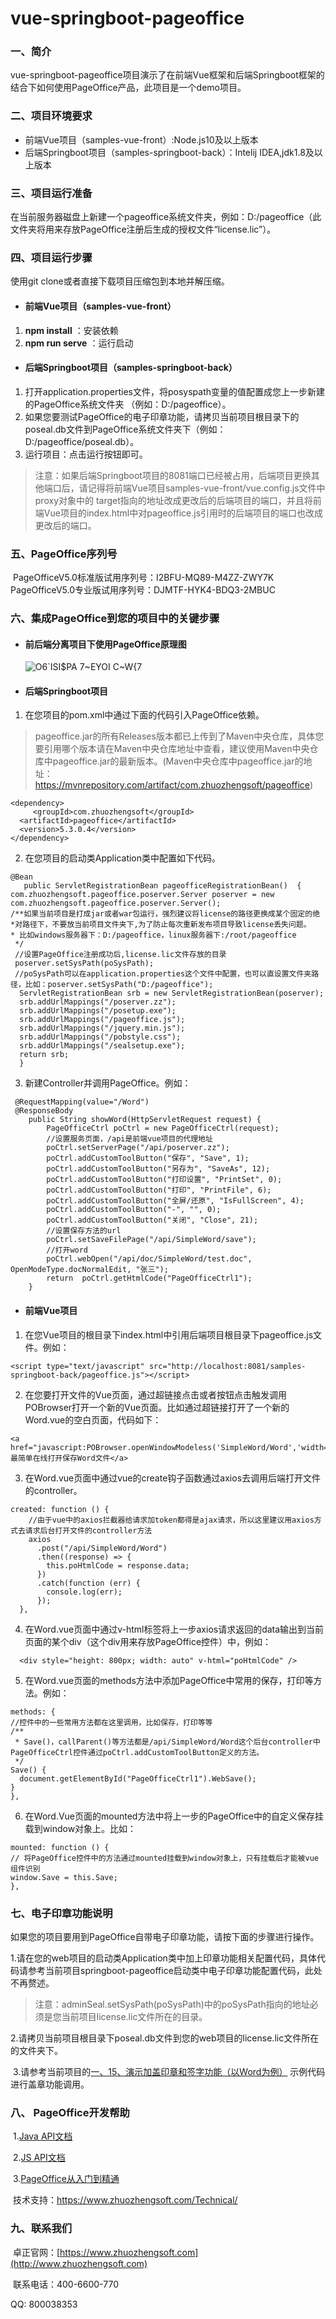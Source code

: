 # vue-springboot-pageoffice
### 一、简介

​       vue-springboot-pageoffice项目演示了在前端Vue框架和后端Springboot框架的结合下如何使用PageOffice产品，此项目是一个demo项目。

### 二、项目环境要求

- 前端Vue项目（samples-vue-front）:Node.js10及以上版本
- 后端Springboot项目（samples-springboot-back）：Intelij IDEA,jdk1.8及以上版本

### 三、项目运行准备

   在当前服务器磁盘上新建一个pageoffice系统文件夹，例如：D:/pageoffice（此文件夹将用来存放PageOffice注册后生成的授权文件“license.lic”）。

### 四、项目运行步骤

使用git clone或者直接下载项目压缩包到本地并解压缩。

- #### 前端Vue项目（samples-vue-front）

1. **npm install** ：安装依赖
2. **npm run serve** ：运行启动

- #### 后端Springboot项目（samples-springboot-back）

1. 打开application.properties文件，将posyspath变量的值配置成您上一步新建的PageOffice系统文件夹  （例如：D:/pageoffice）。
2. 如果您要测试PageOffice的电子印章功能，请拷贝当前项目根目录下的poseal.db文件到PageOffice系统文件夹下（例如：D:/pageoffice/poseal.db）。
3. 运行项目：点击运行按钮即可。

> 注意：如果后端Springboot项目的8081端口已经被占用，后端项目更换其他端口后，请记得将前端Vue项目samples-vue-front/vue.config.js文件中proxy对象中的 target指向的地址改成更改后的后端项目的端口，并且将前端Vue项目的index.html中对pageoffice.js引用时的后端项目的端口也改成更改后的端口。

### 五、PageOffice序列号

​     PageOfficeV5.0标准版试用序列号：I2BFU-MQ89-M4ZZ-ZWY7K           
​     PageOfficeV5.0专业版试用序列号：DJMTF-HYK4-BDQ3-2MBUC

### 六、集成PageOffice到您的项目中的关键步骤

- #### 前后端分离项目下使用PageOffice原理图

  ![O6`ISI$PA 7~EYOI C~W{7](https://user-images.githubusercontent.com/96857704/176814246-ac4f4156-952c-4199-a17b-37d06148a47a.png)


- #### 后端Springboot项目

1. 在您项目的pom.xml中通过下面的代码引入PageOffice依赖。

> pageoffice.jar的所有Releases版本都已上传到了Maven中央仓库，具体您要引用哪个版本请在Maven中央仓库地址中查看，建议使用Maven中央仓库中pageoffice.jar的最新版本。(Maven中央仓库中pageoffice.jar的地址：https://mvnrepository.com/artifact/com.zhuozhengsoft/pageoffice)

```
<dependency>
     <groupId>com.zhuozhengsoft</groupId>   
  <artifactId>pageoffice</artifactId>   
  <version>5.3.0.4</version>
</dependency>
```

2. 在您项目的启动类Application类中配置如下代码。

```
@Bean
   public ServletRegistrationBean pageofficeRegistrationBean()  {
com.zhuozhengsoft.pageoffice.poserver.Server poserver = new com.zhuozhengsoft.pageoffice.poserver.Server();
/**如果当前项目是打成jar或者war包运行，强烈建议将license的路径更换成某个固定的绝
*对路径下，不要放当前项目文件夹下,为了防止每次重新发布项目导致license丢失问题。
* 比如windows服务器下：D:/pageoffice，linux服务器下:/root/pageoffice
 */
 //设置PageOffice注册成功后,license.lic文件存放的目录
 poserver.setSysPath(poSysPath);
 //poSysPath可以在application.properties这个文件中配置，也可以直设置文件夹路径，比如：poserver.setSysPath("D:/pageoffice");
  ServletRegistrationBean srb = new ServletRegistrationBean(poserver);
  srb.addUrlMappings("/poserver.zz");
  srb.addUrlMappings("/posetup.exe");
  srb.addUrlMappings("/pageoffice.js");
  srb.addUrlMappings("/jquery.min.js");
  srb.addUrlMappings("/pobstyle.css");
  srb.addUrlMappings("/sealsetup.exe");
  return srb;
  }
```

3. 新建Controller并调用PageOffice。例如：

```
 @RequestMapping(value="/Word")
 @ResponseBody
    public String showWord(HttpServletRequest request) {
        PageOfficeCtrl poCtrl = new PageOfficeCtrl(request);
        //设置服务页面，/api是前端vue项目的代理地址
        poCtrl.setServerPage("/api/poserver.zz");
        poCtrl.addCustomToolButton("保存", "Save", 1);
        poCtrl.addCustomToolButton("另存为", "SaveAs", 12);
        poCtrl.addCustomToolButton("打印设置", "PrintSet", 0);
        poCtrl.addCustomToolButton("打印", "PrintFile", 6);
        poCtrl.addCustomToolButton("全屏/还原", "IsFullScreen", 4);
        poCtrl.addCustomToolButton("-", "", 0);
        poCtrl.addCustomToolButton("关闭", "Close", 21);
        //设置保存方法的url
        poCtrl.setSaveFilePage("/api/SimpleWord/save");
        //打开word
        poCtrl.webOpen("/api/doc/SimpleWord/test.doc", OpenModeType.docNormalEdit, "张三");
        return  poCtrl.getHtmlCode("PageOfficeCtrl1");
    }
```
- #### 前端Vue项目

1.  在您Vue项目的根目录下index.html中引用后端项目根目录下pageoffice.js文件。例如：

<!--注意：8081是后端项目端口号，samples-springboot-back是项目名称，这些都不是固定死的，根据您后端项目的具体地址具体引用即可。如何判断当前pageoffice.js的引用地址是否正确呢？方法是可以将这个引用pageoffice.js的url地址直接粘贴到浏览器地址栏，如果提示能正确下载到这个js文件，则说明引用地址正确。-->

```
<script type="text/javascript" src="http://localhost:8081/samples-springboot-back/pageoffice.js"></script>
```

2. 在您要打开文件的Vue页面，通过超链接点击或者按钮点击触发调用POBrowser打开一个新的Vue页面。比如通过超链接打开了一个新的Word.vue的空白页面，代码如下：

```
<a href="javascript:POBrowser.openWindowModeless('SimpleWord/Word','width=1150px;height=900px;');">最简单在线打开保存Word文件</a>
```

3. 在Word.vue页面中通过vue的create钩子函数通过axios去调用后端打开文件的controller。

```vue
created: function () {
    //由于vue中的axios拦截器给请求加token都得是ajax请求，所以这里建议用axios方式去请求后台打开文件的controller方法
    axios
      .post("/api/SimpleWord/Word")
      .then((response) => {
        this.poHtmlCode = response.data;
      })
      .catch(function (err) {
        console.log(err);
      });
  },
```
4. 在Word.vue页面中通过v-html标签将上一步axios请求返回的data输出到当前页面的某个div（这个div用来存放PageOffice控件）中，例如：

```
  <div style="height: 800px; width: auto" v-html="poHtmlCode" />
```

5. 在Word.vue页面的methods方法中添加PageOffice中常用的保存，打印等方法。例如：

```vue
methods: {
//控件中的一些常用方法都在这里调用，比如保存，打印等等
/**
 * Save()，callParent()等方法都是/api/SimpleWord/Word这个后台controller中PageOfficeCtrl控件通过poCtrl.addCustomToolButton定义的方法。
 */
Save() {
  document.getElementById("PageOfficeCtrl1").WebSave();
}
},
```

6. 在Word.Vue页面的mounted方法中将上一步的PageOffice中的自定义保存挂载到window对象上。比如：

```vue
mounted: function () {
// 将PageOffice控件中的方法通过mounted挂载到window对象上，只有挂载后才能被vue组件识别
window.Save = this.Save;
},
```
### 七、电子印章功能说明

​     如果您的项目要用到PageOffice自带电子印章功能，请按下面的步骤进行操作。

​     1.请在您的web项目的启动类Application类中加上印章功能相关配置代码，具体代码请参考当前项目springboot-pageoffice启动类中电子印章功能配置代码，此处不再赘述。

> ​    注意：adminSeal.setSysPath(poSysPath)中的poSysPath指向的地址必须是您当前项目license.lic文件所在的目录。

​    2.请拷贝当前项目根目录下poseal.db文件到您的web项目的license.lic文件所在的文件夹下。

​    3.请参考当前项目的[一、15、演示加盖印章和签字功能（以Word为例）](http://localhost:8080/InsertSeal/index)  示例代码进行盖章功能调用。

### 八、 PageOffice开发帮助

​     1.[Java API文档](https://www.zhuozhengsoft.com/help/java3/index.html) 

​     2.[JS API文档](https://www.zhuozhengsoft.com/help/js3/index.html)  

​     3.[PageOffice从入门到精通](https://www.kancloud.cn/pageoffice_course_group/pageoffice_course/646953)

​     技术支持：https://www.zhuozhengsoft.com/Technical/

### 九、联系我们

​   卓正官网：[https://www.zhuozhengsoft.com](http://www.zhuozhengsoft.com)

​   联系电话：400-6600-770  

   QQ: 800038353
